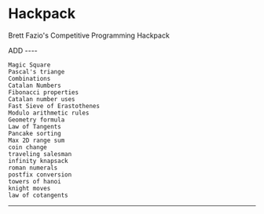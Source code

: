 # Hackpack
Brett Fazio's Competitive Programming Hackpack


ADD ----

    Magic Square
    Pascal's triange
    Combinations
    Catalan Numbers
    Fibonacci properties
    Catalan number uses
    Fast Sieve of Erastothenes
    Modulo arithmetic rules
    Geometry formula
    Law of Tangents
    Pancake sorting
    Max 2D range sum
    coin change
    traveling salesman
    infinity knapsack
    roman numerals
    postfix conversion
    towers of hanoi
    knight moves
    law of cotangents
----
